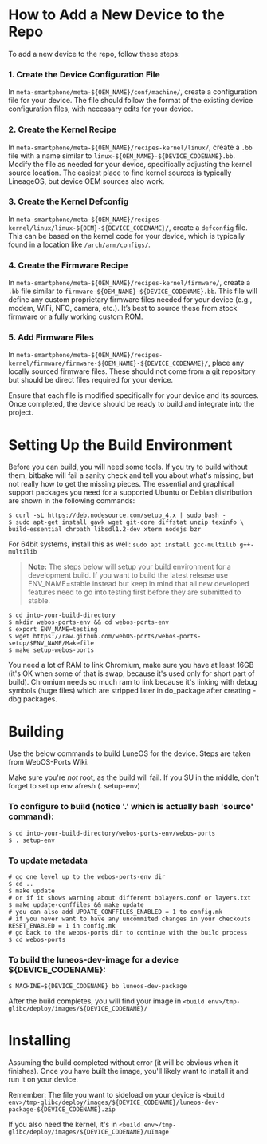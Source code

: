 # How to Add a New Device to the Repo

To add a new device to the repo, follow these steps:

### 1. Create the Device Configuration File
In `meta-smartphone/meta-${OEM_NAME}/conf/machine/`, create a configuration file for your device. The file should follow the format of the existing device configuration files, with necessary edits for your device. 

### 2. Create the Kernel Recipe
In `meta-smartphone/meta-${OEM_NAME}/recipes-kernel/linux/`, create a `.bb` file with a name similar to `linux-${OEM_NAME}-${DEVICE_CODENAME}.bb`. Modify the file as needed for your device, specifically adjusting the kernel source location. The easiest place to find kernel sources is typically LineageOS, but device OEM sources also work.

### 3. Create the Kernel Defconfig
In `meta-smartphone/meta-${OEM_NAME}/recipes-kernel/linux/linux-${OEM}-${DEVICE_CODENAME}/`, create a `defconfig` file. This can be based on the kernel code for your device, which is typically found in a location like `/arch/arm/configs/`.

### 4. Create the Firmware Recipe
In `meta-smartphone/meta-${OEM_NAME}/recipes-kernel/firmware/`, create a `.bb` file similar to `firmware-${OEM_NAME}-${DEVICE_CODENAME}.bb`. This file will define any custom proprietary firmware files needed for your device (e.g., modem, WiFi, NFC, camera, etc.). It’s best to source these from stock firmware or a fully working custom ROM.

### 5. Add Firmware Files
In `meta-smartphone/meta-${OEM_NAME}/recipes-kernel/firmware/firmware-${OEM_NAME}-${DEVICE_CODENAME}/`, place any locally sourced firmware files. These should not come from a git repository but should be direct files required for your device.

Ensure that each file is modified specifically for your device and its sources. Once completed, the device should be ready to build and integrate into the project.

# Setting Up the Build Environment
Before you can build, you will need some tools. If you try to build without them, bitbake will fail a sanity check and tell you about what's missing, but not really how to get the missing pieces. The essential and graphical support packages you need for a supported Ubuntu or Debian distribution are shown in the following commands: 
```
$ curl -sL https://deb.nodesource.com/setup_4.x | sudo bash -
$ sudo apt-get install gawk wget git-core diffstat unzip texinfo \
build-essential chrpath libsdl1.2-dev xterm nodejs bzr
```
For 64bit systems, install this as well: `sudo apt install gcc-multilib g++-multilib`

>**Note:**
>The steps below will setup your build environment for a development build. If you want to build the latest release use ENV_NAME=stable instead but keep in mind that all new developed features need to go into testing first before they are submitted to stable.
```
$ cd into-your-build-directory
$ mkdir webos-ports-env && cd webos-ports-env
$ export ENV_NAME=testing
$ wget https://raw.github.com/webOS-ports/webos-ports-setup/$ENV_NAME/Makefile
$ make setup-webos-ports
```
You need a lot of RAM to link Chromium, make sure you have at least 16GB (it's OK when some of that is swap, because it's used only for short part of build). Chromium needs so much ram to link because it's linking with debug symbols (huge files) which are stripped later in do_package after creating -dbg packages. 

# Building
Use the below commands to build LuneOS for the device. Steps are taken from WebOS-Ports Wiki.

Make sure you're _not_ root, as the build will fail. If you SU in the middle, don't forget to set up env afresh (. setup-env)

### To configure to build (notice '.' which is actually bash 'source' command):

```
$ cd into-your-build-directory/webos-ports-env/webos-ports
$ . setup-env
```

### To update metadata

```
# go one level up to the webos-ports-env dir
$ cd ..
$ make update
# or if it shows warning about different bblayers.conf or layers.txt
$ make update-conffiles && make update
# you can also add UPDATE_CONFFILES_ENABLED = 1 to config.mk
# if you never want to have any uncommited changes in your checkouts RESET_ENABLED = 1 in config.mk
# go back to the webos-ports dir to continue with the build process
$ cd webos-ports
```

### To build the luneos-dev-image for a device ${DEVICE_CODENAME}:

 `$ MACHINE=${DEVICE_CODENAME} bb luneos-dev-package`

After the build completes, you will find your image in `<build env>/tmp-glibc/deploy/images/${DEVICE_CODENAME}/`

# Installing
Assuming the build completed without error (it will be obvious when it finishes).
Once you have built the image, you'll likely want to install it and run it on your device.

Remember: The file you want to sideload on your device is `<build env>/tmp-glibc/deploy/images/${DEVICE_CODENAME}/luneos-dev-package-${DEVICE_CODENAME}.zip`

If you also need the kernel, it's in `<build env>/tmp-glibc/deploy/images/${DEVICE_CODENAME}/uImage`

